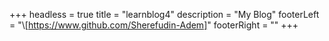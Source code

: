 +++
headless = true
title = "learnblog4"
description = "My Blog"
footerLeft = "\\[https://www.github.com/Sherefudin-Adem]"
footerRight = ""
+++

